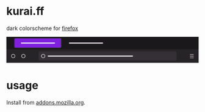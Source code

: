 # kurai.ff
dark colorscheme for [firefox](https://firefox.com)

![kurai.ff](kurai.png)

# usage
Install from [addons.mozilla.org](https://addons.mozilla.org/en-US/firefox/addon/kurai/).
